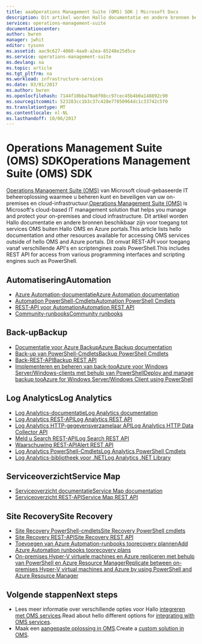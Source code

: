 ```yaml
---
title: aaaOperations Management Suite (OMS) SDK | Microsoft Docs
description: Dit artikel worden Hallo documentatie en andere bronnen beschikbaar zijn voor toegang tot services OMS buiten Hallo OMS en Azure portals.  Dit omvat REST-API voor toegang vanaf verschillende API's en scriptengines zoals PowerShell
services: operations-management-suite
documentationcenter: 
author: bwren
manager: jwhit
editor: tysonn
ms.assetid: aac9c627-4060-4aa9-a2ea-85248e25d5ce
ms.service: operations-management-suite
ms.devlang: na
ms.topic: article
ms.tgt_pltfrm: na
ms.workload: infrastructure-services
ms.date: 03/01/2017
ms.author: bwren
ms.openlocfilehash: 7144f10bba70a8f08cc97cec45b4b0a148892c90
ms.sourcegitcommit: 523283cc1b3c37c428e77850964dc1c33742c5f0
ms.translationtype: MT
ms.contentlocale: nl-NL
ms.lasthandoff: 10/06/2017
---
```

# <a name="operations-management-suite-oms-sdk"></a><span data-ttu-id="1cd36-104">Operations Management Suite (OMS) SDK</span><span class="sxs-lookup"><span data-stu-id="1cd36-104">Operations Management Suite (OMS) SDK</span></span>
<span data-ttu-id="1cd36-105">[Operations Management Suite (OMS)](operations-management-suite-overview.md) van Microsoft cloud-gebaseerde IT beheeroplossing waarmee u beheren kunt en beveiligen van uw on-premises en cloud-infrastructuur.</span><span class="sxs-lookup"><span data-stu-id="1cd36-105">[Operations Management Suite (OMS)](operations-management-suite-overview.md) is Microsoft's cloud-based IT management solution that helps you manage and protect your on-premises and cloud infrastructure.</span></span>  <span data-ttu-id="1cd36-106">Dit artikel worden Hallo documentatie en andere bronnen beschikbaar zijn voor toegang tot services OMS buiten Hallo OMS en Azure portals.</span><span class="sxs-lookup"><span data-stu-id="1cd36-106">This article lists hello documentation and other resources available for accessing OMS services outside of hello OMS and Azure portals.</span></span>  <span data-ttu-id="1cd36-107">Dit omvat REST-API voor toegang vanaf verschillende API's en scriptengines zoals PowerShell.</span><span class="sxs-lookup"><span data-stu-id="1cd36-107">This includes REST API for access from various programming interfaces and scripting engines such as PowerShell.</span></span> 

## <a name="automation"></a><span data-ttu-id="1cd36-108">Automatisering</span><span class="sxs-lookup"><span data-stu-id="1cd36-108">Automation</span></span>
* [<span data-ttu-id="1cd36-109">Azure Automation-documentatie</span><span class="sxs-lookup"><span data-stu-id="1cd36-109">Azure Automation documentation</span></span>](http://azure.microsoft.com/documentation/services/automation)
* [<span data-ttu-id="1cd36-110">Automation PowerShell-Cmdlets</span><span class="sxs-lookup"><span data-stu-id="1cd36-110">Automation PowerShell Cmdlets</span></span>](http://msdn.microsoft.com/library/dn690262.aspx)
* [<span data-ttu-id="1cd36-111">REST-API voor Automation</span><span class="sxs-lookup"><span data-stu-id="1cd36-111">Automation REST API</span></span>](http://msdn.microsoft.com/library/mt662285.aspx)
* [<span data-ttu-id="1cd36-112">Community-runbooks</span><span class="sxs-lookup"><span data-stu-id="1cd36-112">Community runbooks</span></span>](https://gallery.technet.microsoft.com/scriptcenter/site/search?f%5B0%5D.Type=RootCategory&f%5B0%5D.Value=WindowsAzure&f%5B0%5D.Text=Windows%20Azure)

## <a name="backup"></a><span data-ttu-id="1cd36-113">Back-up</span><span class="sxs-lookup"><span data-stu-id="1cd36-113">Backup</span></span>
* [<span data-ttu-id="1cd36-114">Documentatie voor Azure Backup</span><span class="sxs-lookup"><span data-stu-id="1cd36-114">Azure Backup documentation</span></span>](http://azure.microsoft.com/documentation/services/backup)
* [<span data-ttu-id="1cd36-115">Back-up van PowerShell-Cmdlets</span><span class="sxs-lookup"><span data-stu-id="1cd36-115">Backup PowerShell Cmdlets</span></span>](https://msdn.microsoft.com/library/mt619253.aspx)
* [<span data-ttu-id="1cd36-116">Back-REST-API</span><span class="sxs-lookup"><span data-stu-id="1cd36-116">Backup REST API</span></span>](https://msdn.microsoft.com/library/azure/mt772375.aspx)
* [<span data-ttu-id="1cd36-117">Implementeren en beheren van back-tooAzure voor Windows Server/Windows-clients met behulp van PowerShell</span><span class="sxs-lookup"><span data-stu-id="1cd36-117">Deploy and manage backup tooAzure for Windows Server/Windows Client using PowerShell</span></span>](../backup/backup-client-automation.md)

## <a name="log-analytics"></a><span data-ttu-id="1cd36-118">Log Analytics</span><span class="sxs-lookup"><span data-stu-id="1cd36-118">Log Analytics</span></span>
* [<span data-ttu-id="1cd36-119">Log Analytics-documentatie</span><span class="sxs-lookup"><span data-stu-id="1cd36-119">Log Analytics documentation</span></span>](http://azure.microsoft.com/documentation/services/log-analytics)
* [<span data-ttu-id="1cd36-120">Log Analytics REST-API</span><span class="sxs-lookup"><span data-stu-id="1cd36-120">Log Analytics REST API</span></span>](/rest/api/loganalytics)
* [<span data-ttu-id="1cd36-121">Log Analytics HTTP-gegevensverzamelaar API</span><span class="sxs-lookup"><span data-stu-id="1cd36-121">Log Analytics HTTP Data Collector API</span></span>](../log-analytics/log-analytics-data-collector-api.md)
* [<span data-ttu-id="1cd36-122">Meld u Search REST-API</span><span class="sxs-lookup"><span data-stu-id="1cd36-122">Log Search REST  API</span></span>](../log-analytics/log-analytics-log-search-api.md)
* [<span data-ttu-id="1cd36-123">Waarschuwing REST-API</span><span class="sxs-lookup"><span data-stu-id="1cd36-123">Alert REST API</span></span>](../log-analytics/log-analytics-api-alerts.md)
* [<span data-ttu-id="1cd36-124">Log Analytics PowerShell-Cmdlets</span><span class="sxs-lookup"><span data-stu-id="1cd36-124">Log Analytics PowerShell Cmdlets</span></span>](https://msdn.microsoft.com/library/mt188224.aspx)
* [<span data-ttu-id="1cd36-125">Log Analytics-bibliotheek voor .NET</span><span class="sxs-lookup"><span data-stu-id="1cd36-125">Log Analytics .NET Library</span></span>](https://www.nuget.org/packages/Microsoft.Azure.Management.OperationalInsights/0.16.0-preview)

## <a name="service-map"></a><span data-ttu-id="1cd36-126">Serviceoverzicht</span><span class="sxs-lookup"><span data-stu-id="1cd36-126">Service Map</span></span>
* [<span data-ttu-id="1cd36-127">Serviceoverzicht documentatie</span><span class="sxs-lookup"><span data-stu-id="1cd36-127">Service Map documentation</span></span>](operations-management-suite-service-map.md)
* [<span data-ttu-id="1cd36-128">Serviceoverzicht REST-API</span><span class="sxs-lookup"><span data-stu-id="1cd36-128">Service Map REST API</span></span>](https://docs.microsoft.com/rest/api/servicemap/)

## <a name="site-recovery"></a><span data-ttu-id="1cd36-129">Site Recovery</span><span class="sxs-lookup"><span data-stu-id="1cd36-129">Site Recovery</span></span>
* [<span data-ttu-id="1cd36-130">Site Recovery PowerShell-cmdlets</span><span class="sxs-lookup"><span data-stu-id="1cd36-130">Site Recovery PowerShell cmdlets</span></span>](https://msdn.microsoft.com/library/mt637930.aspx)
* [<span data-ttu-id="1cd36-131">Site Recovery REST-API</span><span class="sxs-lookup"><span data-stu-id="1cd36-131">Site Recovery REST API</span></span>](https://msdn.microsoft.com/library/azure/mt750497.aspx)
* [<span data-ttu-id="1cd36-132">Toevoegen van Azure Automation-runbooks toorecovery plannen</span><span class="sxs-lookup"><span data-stu-id="1cd36-132">Add Azure Automation runbooks toorecovery plans</span></span>](../site-recovery/site-recovery-runbook-automation.md)
* [<span data-ttu-id="1cd36-133">On-premises Hyper-V virtuele machines en Azure repliceren met behulp van PowerShell en Azure Resource Manager</span><span class="sxs-lookup"><span data-stu-id="1cd36-133">Replicate between on-premises Hyper-V virtual machines and Azure by using PowerShell and Azure Resource Manager</span></span>](../site-recovery/site-recovery-deploy-with-powershell-resource-manager.md)

## <a name="next-steps"></a><span data-ttu-id="1cd36-134">Volgende stappen</span><span class="sxs-lookup"><span data-stu-id="1cd36-134">Next steps</span></span>
* <span data-ttu-id="1cd36-135">Lees meer informatie over verschillende opties voor Hallo [integreren met OMS services](operations-management-suite-integration.md).</span><span class="sxs-lookup"><span data-stu-id="1cd36-135">Read about hello different options for [integrating with OMS services](operations-management-suite-integration.md).</span></span>
* <span data-ttu-id="1cd36-136">Maak een [aangepaste oplossing in OMS](operations-management-suite-solutions-creating.md).</span><span class="sxs-lookup"><span data-stu-id="1cd36-136">Create a [custom solution in OMS](operations-management-suite-solutions-creating.md).</span></span>

